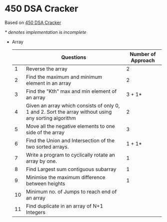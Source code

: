 # 450 DSA Cracker

Based on [450 DSA Cracker](https://drive.google.com/file/d/1HfwBpS-1k7Ly-DDu0YhpOSNxtmmcH_cS/view?usp=sharing)

_\* denotes implementation is incomplete_

- Array

  |     | Questions                                                                                            | Number of Approach |
  | --- | ---------------------------------------------------------------------------------------------------- | ------------------ |
  | 1   | Reverse the array                                                                                    | 2                  |
  | 2   | Find the maximum and minimum element in an array                                                     | 2                  |
  | 3   | Find the "Kth" max and min element of an array                                                       | 3 + 1\*            |
  | 4   | Given an array which consists of only 0, 1 and 2. Sort the array without using any sorting algorithm | 2                  |
  | 5   | Move all the negative elements to one side of the array                                              | 3                  |
  | 6   | Find the Union and Intersection of the two sorted arrays.                                            | 1 + 1\*            |
  | 7   | Write a program to cyclically rotate an array by one.                                                | 1                  |
  | 8   | Find Largest sum contiguous subarray                                                                 | 1                  |
  | 9   | Minimise the maximum difference between heights                                                      | 1                  |
  | 10  | Minimum no. of Jumps to reach end of an array                                                        |                    |
  | 11  | Find duplicate in an array of N+1 Integers                                                           |                    |
